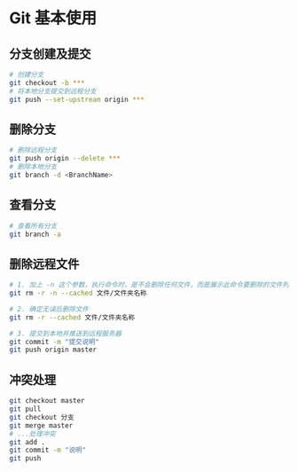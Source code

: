 # Git 基本使用

## 分支创建及提交
```bash
# 创建分支
git checkout -b ***
# 将本地分支提交到远程分支
git push --set-upstream origin ***
```

## 删除分支
```bash
# 删除远程分支
git push origin --delete ***
# 删除本地分支 
git branch -d <BranchName>
```

## 查看分支

```bash
# 查看所有分支
git branch -a
```

## 删除远程文件

```bash
# 1. 加上 -n 这个参数，执行命令时，是不会删除任何文件，而是展示此命令要删除的文件列表预览
git rm -r -n --cached 文件/文件夹名称

# 2. 确定无误后删除文件
git rm -r --cached 文件/文件夹名称

# 3. 提交到本地并推送到远程服务器
git commit -m "提交说明"
git push origin master
```

## 冲突处理

```bash
git checkout master
git pull
git checkout 分支
git merge master
# ...处理冲突
git add .
git commit -m "说明"
git push
```
